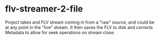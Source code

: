 flv-streamer-2-file
===================

Project takes and FLV stream coming in from a "raw" source, and could be at any point in the "live" stream.  It then saves the FLV to disk and corrects Metadata to allow for seek operations on stream close.
